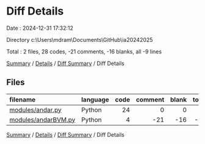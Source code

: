 # Diff Details

Date : 2024-12-31 17:32:12

Directory c:\\Users\\mdram\\Documents\\GitHub\\ia20242025

Total : 2 files,  28 codes, -21 comments, -16 blanks, all -9 lines

[Summary](results.md) / [Details](details.md) / [Diff Summary](diff.md) / Diff Details

## Files
| filename | language | code | comment | blank | total |
| :--- | :--- | ---: | ---: | ---: | ---: |
| [modules/andar.py](/modules/andar.py) | Python | 24 | 0 | 0 | 24 |
| [modules/andarBVM.py](/modules/andarBVM.py) | Python | 4 | -21 | -16 | -33 |

[Summary](results.md) / [Details](details.md) / [Diff Summary](diff.md) / Diff Details